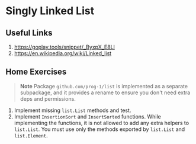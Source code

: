 # Singly Linked List

## Useful Links

1. https://goplay.tools/snippet/_ByxpX_E8Ll
2. https://en.wikipedia.org/wiki/Linked_list

## Home Exercises

> **Note**
> Package `github.com/prog-1/list` is implemented as a separate subpackage,
> and it provides a rename to ensure you don't need extra deps and permissions.

1. Implement missing `list.List` methods and test.
2. Implement `InsertionSort` and `InsertSorted` functions. While implementing
   the functions, it is not allowed to add any extra helpers to `list.List`. You
   must use only the methods exported by `list.List` and `list.Element`.

